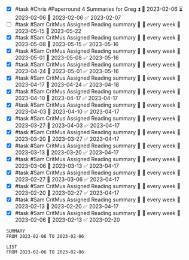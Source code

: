 - [x] #task #Chris #Paperround 4 Summaries for Greg ⏫ 🛫 2023-02-06 ⏳ 2023-02-06 📅 2023-02-06 ✅ 2023-02-07
- [ ] #task #Sam CritMus Assigned Reading summary 🔼 🔁 every week 🛫 2023-05-15 📅 2023-05-22
- [x] #task #Sam CritMus Assigned Reading summary 🔼 🔁 every week 🛫 2023-05-08 📅 2023-05-15 ✅ 2023-05-16
- [x] #task #Sam CritMus Assigned Reading summary 🔼 🔁 every week 🛫 2023-05-01 📅 2023-05-08 ✅ 2023-05-16
- [x] #task #Sam CritMus Assigned Reading summary 🔼 🔁 every week 🛫 2023-04-24 📅 2023-05-01 ✅ 2023-05-16
- [x] #task #Sam CritMus Assigned Reading summary 🔼 🔁 every week 🛫 2023-04-17 📅 2023-04-24 ✅ 2023-04-18
- [x] #task #Sam CritMus Assigned Reading summary 🔼 🔁 every week 🛫 2023-04-10 📅 2023-04-17 ✅ 2023-04-17
- [x] #task #Sam CritMus Assigned Reading summary 🔼 🔁 every week 🛫 2023-04-03 📅 2023-04-10 ✅ 2023-04-17
- [x] #task #Sam CritMus Assigned Reading summary 🔼 🔁 every week 🛫 2023-03-27 📅 2023-04-03 ✅ 2023-04-17
- [x] #task #Sam CritMus Assigned Reading summary 🔼 🔁 every week 🛫 2023-03-20 📅 2023-03-27 ✅ 2023-04-17
- [x] #task #Sam CritMus Assigned Reading summary 🔼 🔁 every week 🛫 2023-03-13 📅 2023-03-20 ✅ 2023-04-17
- [x] #task #Sam CritMus Assigned Reading summary 🔼 🔁 every week 🛫 2023-03-06 📅 2023-03-13 ✅ 2023-04-17
- [x] #task #Sam CritMus Assigned Reading summary 🔼 🔁 every week 🛫 2023-02-27 📅 2023-03-06 ✅ 2023-04-17
- [x] #task #Sam CritMus Assigned Reading summary 🔼 🔁 every week 🛫 2023-02-20 📅 2023-02-27 ✅ 2023-04-17
- [x] #task #Sam CritMus Assigned Reading summary 🔼 🔁 every week 🛫 2023-02-13 📅 2023-02-20 ✅ 2023-04-17
- [x] #task #Sam CritMus Assigned Reading summary 🔼 🔁 every week 🛫 2023-02-06 📅 2023-02-13 ✅ 2023-02-20

```toggl
SUMMARY
FROM 2023-02-06 TO 2023-02-06
```
```toggl
LIST
FROM 2023-02-06 TO 2023-02-06
```
